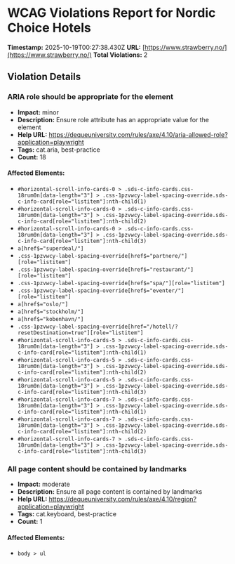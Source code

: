 # WCAG Violations Report for Nordic Choice Hotels

**Timestamp:** 2025-10-19T00:27:38.430Z
**URL:** [https://www.strawberry.no/](https://www.strawberry.no/)
**Total Violations:** 2

## Violation Details

### ARIA role should be appropriate for the element

- **Impact:** minor
- **Description:** Ensure role attribute has an appropriate value for the element
- **Help URL:** https://dequeuniversity.com/rules/axe/4.10/aria-allowed-role?application=playwright
- **Tags:** cat.aria, best-practice
- **Count:** 18

#### Affected Elements:

- `#horizontal-scroll-info-cards-0 > .sds-c-info-cards.css-18rum0n[data-length="3"] > .css-1pzvwcy-label-spacing-override.sds-c-info-card[role="listitem"]:nth-child(1)`
- `#horizontal-scroll-info-cards-0 > .sds-c-info-cards.css-18rum0n[data-length="3"] > .css-1pzvwcy-label-spacing-override.sds-c-info-card[role="listitem"]:nth-child(2)`
- `#horizontal-scroll-info-cards-0 > .sds-c-info-cards.css-18rum0n[data-length="3"] > .css-1pzvwcy-label-spacing-override.sds-c-info-card[role="listitem"]:nth-child(3)`
- `a[href$="superdeal/"]`
- `.css-1pzvwcy-label-spacing-override[href$="partnere/"][role="listitem"]`
- `.css-1pzvwcy-label-spacing-override[href$="restaurant/"][role="listitem"]`
- `.css-1pzvwcy-label-spacing-override[href$="spa/"][role="listitem"]`
- `.css-1pzvwcy-label-spacing-override[href$="eventer/"][role="listitem"]`
- `a[href$="oslo/"]`
- `a[href$="stockholm/"]`
- `a[href$="kobenhavn/"]`
- `.css-1pzvwcy-label-spacing-override[href="/hotell/?resetDestination=true"][role="listitem"]`
- `#horizontal-scroll-info-cards-5 > .sds-c-info-cards.css-18rum0n[data-length="3"] > .css-1pzvwcy-label-spacing-override.sds-c-info-card[role="listitem"]:nth-child(1)`
- `#horizontal-scroll-info-cards-5 > .sds-c-info-cards.css-18rum0n[data-length="3"] > .css-1pzvwcy-label-spacing-override.sds-c-info-card[role="listitem"]:nth-child(2)`
- `#horizontal-scroll-info-cards-5 > .sds-c-info-cards.css-18rum0n[data-length="3"] > .css-1pzvwcy-label-spacing-override.sds-c-info-card[role="listitem"]:nth-child(3)`
- `#horizontal-scroll-info-cards-7 > .sds-c-info-cards.css-18rum0n[data-length="3"] > .css-1pzvwcy-label-spacing-override.sds-c-info-card[role="listitem"]:nth-child(1)`
- `#horizontal-scroll-info-cards-7 > .sds-c-info-cards.css-18rum0n[data-length="3"] > .css-1pzvwcy-label-spacing-override.sds-c-info-card[role="listitem"]:nth-child(2)`
- `#horizontal-scroll-info-cards-7 > .sds-c-info-cards.css-18rum0n[data-length="3"] > .css-1pzvwcy-label-spacing-override.sds-c-info-card[role="listitem"]:nth-child(3)`

### All page content should be contained by landmarks

- **Impact:** moderate
- **Description:** Ensure all page content is contained by landmarks
- **Help URL:** https://dequeuniversity.com/rules/axe/4.10/region?application=playwright
- **Tags:** cat.keyboard, best-practice
- **Count:** 1

#### Affected Elements:

- `body > ul`
